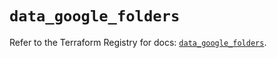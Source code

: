 # `data_google_folders`

Refer to the Terraform Registry for docs: [`data_google_folders`](https://registry.terraform.io/providers/hashicorp/google/6.44.0/docs/data-sources/folders).
